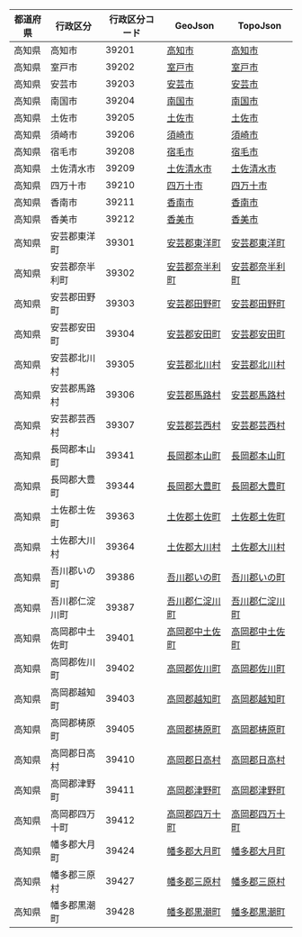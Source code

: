 | 都道府県 | 行政区分 | 行政区分コード | GeoJson | TopoJson |
|-----------|--------- |--------------|------|------|
| 高知県 | 高知市 | 39201 | [高知市](/geojson/cities/39/39201.json) | [高知市](/topojson/cities/39/39201.topojson) |
| 高知県 | 室戸市 | 39202 | [室戸市](/geojson/cities/39/39202.json) | [室戸市](/topojson/cities/39/39202.topojson) |
| 高知県 | 安芸市 | 39203 | [安芸市](/geojson/cities/39/39203.json) | [安芸市](/topojson/cities/39/39203.topojson) |
| 高知県 | 南国市 | 39204 | [南国市](/geojson/cities/39/39204.json) | [南国市](/topojson/cities/39/39204.topojson) |
| 高知県 | 土佐市 | 39205 | [土佐市](/geojson/cities/39/39205.json) | [土佐市](/topojson/cities/39/39205.topojson) |
| 高知県 | 須崎市 | 39206 | [須崎市](/geojson/cities/39/39206.json) | [須崎市](/topojson/cities/39/39206.topojson) |
| 高知県 | 宿毛市 | 39208 | [宿毛市](/geojson/cities/39/39208.json) | [宿毛市](/topojson/cities/39/39208.topojson) |
| 高知県 | 土佐清水市 | 39209 | [土佐清水市](/geojson/cities/39/39209.json) | [土佐清水市](/topojson/cities/39/39209.topojson) |
| 高知県 | 四万十市 | 39210 | [四万十市](/geojson/cities/39/39210.json) | [四万十市](/topojson/cities/39/39210.topojson) |
| 高知県 | 香南市 | 39211 | [香南市](/geojson/cities/39/39211.json) | [香南市](/topojson/cities/39/39211.topojson) |
| 高知県 | 香美市 | 39212 | [香美市](/geojson/cities/39/39212.json) | [香美市](/topojson/cities/39/39212.topojson) |
| 高知県 | 安芸郡東洋町 | 39301 | [安芸郡東洋町](/geojson/cities/39/39301.json) | [安芸郡東洋町](/topojson/cities/39/39301.topojson) |
| 高知県 | 安芸郡奈半利町 | 39302 | [安芸郡奈半利町](/geojson/cities/39/39302.json) | [安芸郡奈半利町](/topojson/cities/39/39302.topojson) |
| 高知県 | 安芸郡田野町 | 39303 | [安芸郡田野町](/geojson/cities/39/39303.json) | [安芸郡田野町](/topojson/cities/39/39303.topojson) |
| 高知県 | 安芸郡安田町 | 39304 | [安芸郡安田町](/geojson/cities/39/39304.json) | [安芸郡安田町](/topojson/cities/39/39304.topojson) |
| 高知県 | 安芸郡北川村 | 39305 | [安芸郡北川村](/geojson/cities/39/39305.json) | [安芸郡北川村](/topojson/cities/39/39305.topojson) |
| 高知県 | 安芸郡馬路村 | 39306 | [安芸郡馬路村](/geojson/cities/39/39306.json) | [安芸郡馬路村](/topojson/cities/39/39306.topojson) |
| 高知県 | 安芸郡芸西村 | 39307 | [安芸郡芸西村](/geojson/cities/39/39307.json) | [安芸郡芸西村](/topojson/cities/39/39307.topojson) |
| 高知県 | 長岡郡本山町 | 39341 | [長岡郡本山町](/geojson/cities/39/39341.json) | [長岡郡本山町](/topojson/cities/39/39341.topojson) |
| 高知県 | 長岡郡大豊町 | 39344 | [長岡郡大豊町](/geojson/cities/39/39344.json) | [長岡郡大豊町](/topojson/cities/39/39344.topojson) |
| 高知県 | 土佐郡土佐町 | 39363 | [土佐郡土佐町](/geojson/cities/39/39363.json) | [土佐郡土佐町](/topojson/cities/39/39363.topojson) |
| 高知県 | 土佐郡大川村 | 39364 | [土佐郡大川村](/geojson/cities/39/39364.json) | [土佐郡大川村](/topojson/cities/39/39364.topojson) |
| 高知県 | 吾川郡いの町 | 39386 | [吾川郡いの町](/geojson/cities/39/39386.json) | [吾川郡いの町](/topojson/cities/39/39386.topojson) |
| 高知県 | 吾川郡仁淀川町 | 39387 | [吾川郡仁淀川町](/geojson/cities/39/39387.json) | [吾川郡仁淀川町](/topojson/cities/39/39387.topojson) |
| 高知県 | 高岡郡中土佐町 | 39401 | [高岡郡中土佐町](/geojson/cities/39/39401.json) | [高岡郡中土佐町](/topojson/cities/39/39401.topojson) |
| 高知県 | 高岡郡佐川町 | 39402 | [高岡郡佐川町](/geojson/cities/39/39402.json) | [高岡郡佐川町](/topojson/cities/39/39402.topojson) |
| 高知県 | 高岡郡越知町 | 39403 | [高岡郡越知町](/geojson/cities/39/39403.json) | [高岡郡越知町](/topojson/cities/39/39403.topojson) |
| 高知県 | 高岡郡梼原町 | 39405 | [高岡郡梼原町](/geojson/cities/39/39405.json) | [高岡郡梼原町](/topojson/cities/39/39405.topojson) |
| 高知県 | 高岡郡日高村 | 39410 | [高岡郡日高村](/geojson/cities/39/39410.json) | [高岡郡日高村](/topojson/cities/39/39410.topojson) |
| 高知県 | 高岡郡津野町 | 39411 | [高岡郡津野町](/geojson/cities/39/39411.json) | [高岡郡津野町](/topojson/cities/39/39411.topojson) |
| 高知県 | 高岡郡四万十町 | 39412 | [高岡郡四万十町](/geojson/cities/39/39412.json) | [高岡郡四万十町](/topojson/cities/39/39412.topojson) |
| 高知県 | 幡多郡大月町 | 39424 | [幡多郡大月町](/geojson/cities/39/39424.json) | [幡多郡大月町](/topojson/cities/39/39424.topojson) |
| 高知県 | 幡多郡三原村 | 39427 | [幡多郡三原村](/geojson/cities/39/39427.json) | [幡多郡三原村](/topojson/cities/39/39427.topojson) |
| 高知県 | 幡多郡黒潮町 | 39428 | [幡多郡黒潮町](/geojson/cities/39/39428.json) | [幡多郡黒潮町](/topojson/cities/39/39428.topojson) |
